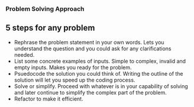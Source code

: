 ### Problem Solving Approach

## 5 steps for any problem

* Rephrase the problem statement in your own words. Lets you understand the question and you could ask for any clarifications needed.
* List some concrete examples of inputs. Simple to complex, invalid and empty inputs. Makes you ready for the problem.
* Psuedocode the solution you could think of. Writing the outline of the solution will let you speed up the coding process.
* Solve or simplify. Proceed with whatever is in your capability of solving and later continue to simplify the complex part of the problem.
* Refactor to make it efficient.